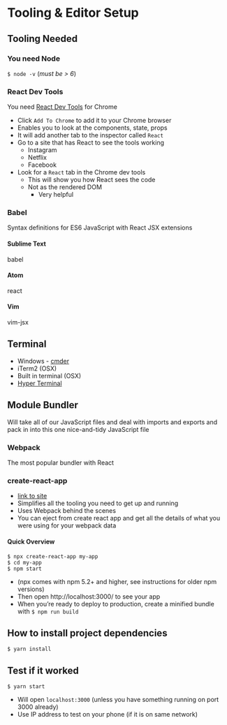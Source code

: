 # Tooling & Editor Setup

## Tooling Needed
### You need Node
`$ node -v` (_must be > 6_)

### React Dev Tools
You need [React Dev Tools](https://chrome.google.com/webstore/detail/react-developer-tools/fmkadmapgofadopljbjfkapdkoienihi) for Chrome

* Click `Add To Chrome` to add it to your Chrome browser
* Enables you to look at the components, state, props
* It will add another tab to the inspector called `React`
* Go to a site that has React to see the tools working
    - Instagram
    - Netflix
    - Facebook
* Look for a `React` tab in the Chrome dev tools
    - This will show you how React sees the code
    - Not as the rendered DOM
        + Very helpful

### Babel
Syntax definitions for ES6 JavaScript with React JSX extensions

#### Sublime Text
babel

#### Atom
react

#### Vim
vim-jsx

## Terminal
* Windows - [cmder](http://cmder.net/)
* iTerm2 (OSX)
* Built in terminal (OSX)
* [Hyper Terminal](https://hyper.is/)

## Module Bundler
Will take all of our JavaScript files and deal with imports and exports and pack in into this one nice-and-tidy JavaScript file

### Webpack
The most popular bundler with React

### create-react-app
* [link to site](https://github.com/facebook/create-react-app)
* Simplifies all the tooling you need to get up and running
* Uses Webpack behind the scenes
* You can eject from create react app and get all the details of what you were using for your webpack data

#### Quick Overview
```
$ npx create-react-app my-app
$ cd my-app
$ npm start
```

* (npx comes with npm 5.2+ and higher, see instructions for older npm versions)
* Then open http://localhost:3000/ to see your app
* When you’re ready to deploy to production, create a minified bundle with `$ npm run build`

## How to install project dependencies

`$ yarn install`

## Test if it worked
`$ yarn start`

* Will open `localhost:3000` (unless you have something running on port 3000 already)
* Use IP address to test on your phone (if it is on same network)
